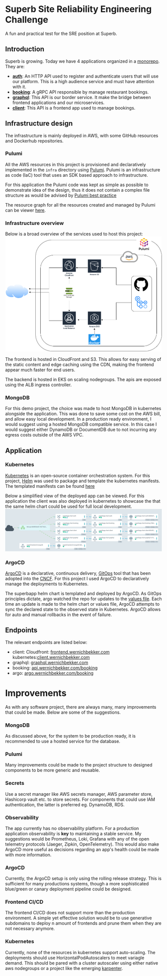 # Superb Site Reliability Engineering Challenge

A fun and practical test for the SRE position at Superb.

## Introduction

Superb is growing. Today we have 4 applications organized in a [monorepo](https://en.wikipedia.org/wiki/Monorepo). They are:

- **[auth](./auth/)**: An HTTP API used to register and authenticate users that will use our platform. This is a high audience service and must have attention with it.
- **[booking](./booking/)**: A gRPC API responsible by manage restaurant bookings.
- **[graphql](./graphql/)**: This API is our border service. It make the bridge between frontend applications and our microservices.
- **[client](./client/)**: This API is a frontend app used to manage bookings.

## Infrastructure design

The infrastructure is mainly deployed in AWS, with some GitHub resources and Dockerhub repositories.

### Pulumi

All the AWS resources in this project is provisioned and declaratively implemented in the `infra` directory using [Pulumi](https://pulumi.com). Pulumi is an infrastructure as code (IaC) tool that uses an SDK based approach to infrastructure.

For this application the Pulumi code was kept as simple as possible to demonstrate idea of the design, thus it does not contain a complex file structure as would be advised by [Pulumi best practice](https://www.pulumi.com/docs/guides/)

The resource graph for all the resources created and managed by Pulumi can be viewer [here](https://frontend.wernichbekker.com/pulumi/pulumi-final.html).

### Infrastructure overview

Below is a broad overview of the services used to host this project:
![aws infrastructure](content/infra/infra.png)

The frontend is hosted in CloudFront and S3. This allows for easy serving of the static content and edge caching using the CDN, making the frontend appear much faster for end users.

The backend is hosted in EKS on scaling nodegroups. The apis are exposed using the ALB ingress controller.


### MongoDB

For this demo project, the choice was made to host MongoDB in kubernetes alongside the application. This was done to save some cost on the AWS bill, and allow easy local development. In a production ready environment, I would suggest using a hosted MongoDB compatible service. In this case I would suggest either DynamoDB or DocumentDB due to not incurring any egress costs outside of the AWS VPC.

## Application

### Kubernetes

[Kubernetes](https://kubernetes.io) is an open-source container orchestration system. For this project, [Helm](https://helm.sh) was used to package and template the kubernetes manifests. The templated manifests can be found [here](/kubernetes/helm/templated-files)  

Below a simplified view of the deployed app can be viewed. For this application the client was also deployed in kubernetes to showcase the that the same helm chart could be used for full local development.
![k8s infrastructure](content/kubernetes/k8s_network.png)

### ArgoCD

[ArgoCD](https://argo-cd.readthedocs.io/en/stable/) is a declarative, continuous delivery, [GitOps](https://about.gitlab.com/topics/gitops/) tool that has been adopted into the [CNCF](https://www.cncf.io/). For this project I used ArgoCD to declaratively manage the deployments to Kubernetes.

The superbapp helm chart is templated and deployed by ArgoCD. As GitOps principles dictate, argo watched the repo for updates to the [values file](/kubernetes/helm/superbapp/values-application.yaml). Each time an update is made to the helm chart or values file, ArgoCD attempts to sync the declared state to the observed state in Kubernetes. ArgoCD allows for auto and manual rollbacks in the event of failure.

## Endpoints
The relevant endpoints are listed below:
- client: Cloudfront: [frontend.wernichbekker.com](https://frontend.wernichbekker.com) kubernetes:[client.wernichbekker.com](https://client.wernichbekker.com)
- graphql: [graphql.wernichbekker.com](https://graphql.wernichbekker.com)
- booking: [api.wernichbekker.com/booking](https://api.wernichbekker.com/booking)
- argo: [argo.wernichbekker.com/booking](https://argo.wernichbekker.com)

# Improvements
As with any software project, there are always many, many improvements that could be made. Below are some of the suggestions.

### MongoDB
As discussed above, for the system to be production ready, it is recommended to use a hosted service for the database.

### Pulumi
Many improvements could be made to the project structure to designed components to be more generic and reusable.

### Secrets
Use a secret manager like AWS secrets manager, AWS parameter store, Hashicorp vault etc. to store secrets. For components that could use IAM authentication, the latter is preferred eg. DynamoDB, RDS.

### Observability
The app currently has no observability platform. For a production application observability is **key** to maintaining a stable service. My suggestions would be Prometheus, Loki, Grafana with any of the open telemetry protocols (Jaeger, Zipkin, OpenTelemetry). This would also make ArgoCD more useful as decisions regarding an app's health could be made with more information.

### ArgoCD
Currently, the ArgoCD setup is only using the rolling release strategy. This is sufficient for many productions systems, though a more sophisticated blue/green or canary deployment pipeline could be designed.

### Frontend CI/CD
The frontend CI/CD does not support more than the production environment. A simple yet effective solution would be to use generative subdomains to deploy n amount of frontends and prune them when they are not necessary anymore.

### Kubernetes
Currently, none of the resources in kubernetes support auto-scaling. The deployments should use HorizontalPodAutoscalers to meet variagle demand. This should be pared with a cluster autoscaler using either native aws nodegroups or a project like the emerging [karpenter](https://karpenter.sh/).


